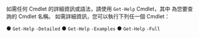 如需任何 Cmdlet 的詳細資訊或語法，請使用 `Get-Help` *<cmdlet name>* Cmdlet，其中 *<cmdlet name>* 為您要查詢的 Cmdlet 名稱。 如需詳細資訊，您可以執行下列任一個 Cmdlet：

 ● `Get-Help` *<cmdlet name>* `-Detailed`
 ● `Get-Help` *<cmdlet name>* `-Examples`
 ● `Get-Help` *<cmdlet name>* `-Full`


<!--HONumber=Apr16_HO1-->


